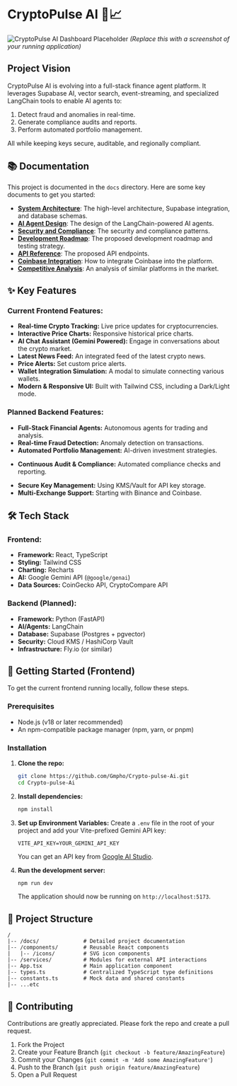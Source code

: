 # CryptoPulse AI 🤖📈

![CryptoPulse AI Dashboard Placeholder](https://storage.googleapis.com/proudcity/mebanenc/uploads/2021/03/placeholder-image.png)
*(Replace this with a screenshot of your running application)*

## Project Vision

CryptoPulse AI is evolving into a full-stack finance agent platform. It leverages Supabase AI, vector search, event-streaming, and specialized LangChain tools to enable AI agents to:

1.  Detect fraud and anomalies in real-time.
2.  Generate compliance audits and reports.
3.  Perform automated portfolio management.

All while keeping keys secure, auditable, and regionally compliant.

## 📚 Documentation

This project is documented in the `docs` directory. Here are some key documents to get you started:

-   **[System Architecture](./docs/ARCHITECTURE.md)**: The high-level architecture, Supabase integration, and database schemas.
-   **[AI Agent Design](./docs/AGENT_DESIGN.md)**: The design of the LangChain-powered AI agents.
-   **[Security and Compliance](./docs/SECURITY.md)**: The security and compliance patterns.
-   **[Development Roadmap](./docs/ROADMAP.md)**: The proposed development roadmap and testing strategy.
-   **[API Reference](./docs/API_REFERENCE.md)**: The proposed API endpoints.
-   **[Coinbase Integration](./docs/COINBASE_INTEGRATION.md)**: How to integrate Coinbase into the platform.
-   **[Competitive Analysis](./docs/COMPETITIVE_ANALYSIS.md)**: An analysis of similar platforms in the market.

## ✨ Key Features

### Current Frontend Features:

*   **Real-time Crypto Tracking:** Live price updates for cryptocurrencies.
*   **Interactive Price Charts:** Responsive historical price charts.
*   **AI Chat Assistant (Gemini Powered):** Engage in conversations about the crypto market.
*   **Latest News Feed:** An integrated feed of the latest crypto news.
*   **Price Alerts:** Set custom price alerts.
*   **Wallet Integration Simulation:** A modal to simulate connecting various wallets.
*   **Modern & Responsive UI:** Built with Tailwind CSS, including a Dark/Light mode.

### Planned Backend Features:

*   **Full-Stack Financial Agents:** Autonomous agents for trading and analysis.
*   **Real-time Fraud Detection:** Anomaly detection on transactions.
*   **Automated Portfolio Management:** AI-driven investment strategies.
-   **Continuous Audit & Compliance:** Automated compliance checks and reporting.
*   **Secure Key Management:** Using KMS/Vault for API key storage.
*   **Multi-Exchange Support:** Starting with Binance and Coinbase.

## 🛠️ Tech Stack

### Frontend:

*   **Framework:** React, TypeScript
*   **Styling:** Tailwind CSS
*   **Charting:** Recharts
*   **AI:** Google Gemini API (`@google/genai`)
*   **Data Sources:** CoinGecko API, CryptoCompare API

### Backend (Planned):

*   **Framework:** Python (FastAPI)
*   **AI/Agents:** LangChain
*   **Database:** Supabase (Postgres + pgvector)
*   **Security:** Cloud KMS / HashiCorp Vault
*   **Infrastructure:** Fly.io (or similar)

## 🚀 Getting Started (Frontend)

To get the current frontend running locally, follow these steps.

### Prerequisites

*   Node.js (v18 or later recommended)
*   An npm-compatible package manager (npm, yarn, or pnpm)

### Installation

1.  **Clone the repo:**
    ```sh
    git clone https://github.com/Gmpho/Crypto-pulse-Ai.git
    cd Crypto-pulse-Ai
    ```

2.  **Install dependencies:**
    ```sh
    npm install
    ```

3.  **Set up Environment Variables:**
    Create a `.env` file in the root of your project and add your Vite-prefixed Gemini API key:
    ```.env
    VITE_API_KEY=YOUR_GEMINI_API_KEY
    ```
    You can get an API key from [Google AI Studio](https://aistudio.google.com/app/apikey).

4.  **Run the development server:**
    ```sh
    npm run dev
    ```
    The application should now be running on `http://localhost:5173`.

## 📂 Project Structure

```
/
|-- /docs/              # Detailed project documentation
|-- /components/        # Reusable React components
|   |-- /icons/         # SVG icon components
|-- /services/          # Modules for external API interactions
|-- App.tsx             # Main application component
|-- types.ts            # Centralized TypeScript type definitions
|-- constants.ts        # Mock data and shared constants
|-- ...etc
```

## 🤝 Contributing

Contributions are greatly appreciated. Please fork the repo and create a pull request.

1.  Fork the Project
2.  Create your Feature Branch (`git checkout -b feature/AmazingFeature`)
3.  Commit your Changes (`git commit -m 'Add some AmazingFeature'`)
4.  Push to the Branch (`git push origin feature/AmazingFeature`)
5.  Open a Pull Request